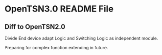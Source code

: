 # OpenTSN3.0 README File

## Diff to OpenTSN2.0

Divide  End device adapt Logic and Switching Logic as independent module.

Preparing for complex function extending in future.

